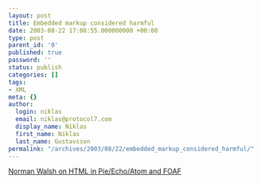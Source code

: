 ```yaml
---
layout: post
title: Embedded markup considered harmful
date: 2003-08-22 17:08:55.000000000 +00:00
type: post
parent_id: '0'
published: true
password: ''
status: publish
categories: []
tags:
- XML
meta: {}
author:
  login: niklas
  email: niklas@protocol7.com
  display_name: Niklas
  first_name: Niklas
  last_name: Gustavsson
permalink: "/archives/2003/08/22/embedded_markup_considered_harmful/"
---
```

[Norman Walsh on HTML in Pie/Echo/Atom and FOAF](http://www.xml.com/pub/a/2003/08/20/embedded.html)

